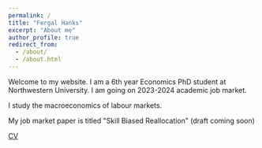 ```yaml
---
permalink: /
title: "Fergal Hanks"
excerpt: "About me"
author_profile: true
redirect_from: 
  - /about/
  - /about.html
---
```


Welcome to my website. I am a 6th year Economics PhD student at Northwestern University. I am going on 2023-2024 academic job market.

I study the macroeconomics of labour markets.

My job market paper is titled "Skill Biased Reallocation" (draft coming soon)

[CV](https://hanksf.github.io/files/Fergal_Hanks_CV.pdf)

